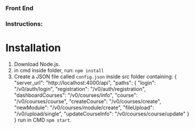 ### Front End

### Instructions:

# Installation
1. Download Node.js.
2. in cmd inside folder, run:
    ```npm install```
    <!-- ```npm install react-bootstrap bootstrap``` -->
3. Create a JSON file called ```config.json``` inside src folder containing:
{
  "server_url": "http://localhost:4000/api",
  "paths": {
    "login": "/v0/auth/login",
    "registration": "/v0/auth/registration",
    "dashboardCourses": "/v0/courses/info",
    "course": "/v0/courses/course",
    "createCourse": "/v0/courses/create",
    "newModule": "/v0/courses/module/create",
    "fileUpload": "/v0/upload/single",
    "updateCourseInfo": "/v0/courses/course/update"
  }
}
run in CMD ```npm start```.


